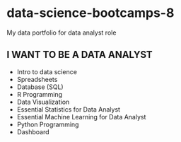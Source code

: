 # data-science-bootcamps-8
My data portfolio for data analyst role

## I WANT TO BE A DATA ANALYST

- Intro to data science
- Spreadsheets
- Database (SQL)
- R Programming
- Data Visualization
- Essential Statistics for Data Analyst
- Essential Machine Learning for Data Analyst
- Python Programming
- Dashboard
